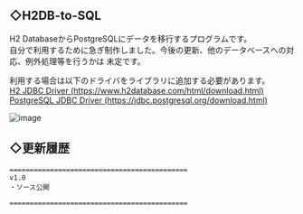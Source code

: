 ## ◇H2DB-to-SQL
  
H2 DatabaseからPostgreSQLにデータを移行するプログラムです。  
自分で利用するために急ぎ制作しました。今後の更新、他のデータベースへの対応、例外処理等を行うかは 未定です。  
  
利用する場合は以下のドライバをライブラリに追加する必要があります。  
[H2 JDBC Driver (https://www.h2database.com/html/download.html)](https://www.h2database.com/html/download.html)  
[PostgreSQL JDBC Driver (https://jdbc.postgresql.org/download.html)](https://jdbc.postgresql.org/download.html)  
  
![image](https://user-images.githubusercontent.com/110329418/182751288-5e3e190d-9a43-4912-a94e-bc81108432d9.png)  
  
## ◇更新履歴
```
============================================
v1.0
・ソース公開

============================================
```
